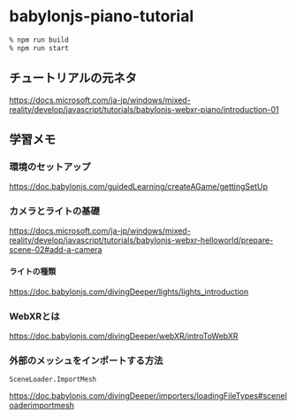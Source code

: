 # babylonjs-piano-tutorial

```zsh
% npm run build
% npm run start
```

## チュートリアルの元ネタ

https://docs.microsoft.com/ja-jp/windows/mixed-reality/develop/javascript/tutorials/babylonjs-webxr-piano/introduction-01

## 学習メモ

### 環境のセットアップ

https://doc.babylonjs.com/guidedLearning/createAGame/gettingSetUp

### カメラとライトの基礎

https://docs.microsoft.com/ja-jp/windows/mixed-reality/develop/javascript/tutorials/babylonjs-webxr-helloworld/prepare-scene-02#add-a-camera

#### ライトの種類

https://doc.babylonjs.com/divingDeeper/lights/lights_introduction

### WebXRとは

https://doc.babylonjs.com/divingDeeper/webXR/introToWebXR

### 外部のメッシュをインポートする方法

`SceneLoader.ImportMesh`

https://doc.babylonjs.com/divingDeeper/importers/loadingFileTypes#sceneloaderimportmesh

